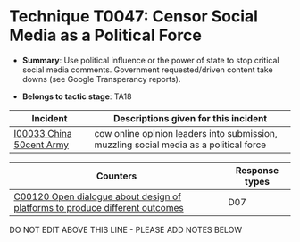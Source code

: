 # Technique T0047: Censor Social Media as a Political Force

* **Summary**: Use political influence or the power of state to stop critical social media comments. Government requested/driven content take downs (see Google Transperancy reports).

* **Belongs to tactic stage**: TA18


| Incident | Descriptions given for this incident |
| -------- | -------------------- |
| [I00033 China 50cent Army](../../generated_pages/incidents/I00033.md) | cow online opinion leaders into submission, muzzling social media as a political force |



| Counters | Response types |
| -------- | -------------- |
| [C00120 Open dialogue about design of platforms to produce different outcomes](../../generated_pages/counters/C00120.md) | D07 |


DO NOT EDIT ABOVE THIS LINE - PLEASE ADD NOTES BELOW